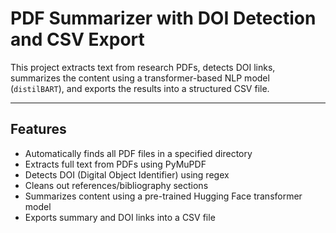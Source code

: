 # PDF Summarizer with DOI Detection and CSV Export

This project extracts text from research PDFs, detects DOI links, summarizes the content using a transformer-based NLP model (`distilBART`), and exports the results into a structured CSV file.

---

##  Features

- Automatically finds all PDF files in a specified directory
- Extracts full text from PDFs using PyMuPDF
- Detects DOI (Digital Object Identifier) using regex
- Cleans out references/bibliography sections
- Summarizes content using a pre-trained Hugging Face transformer model
- Exports summary and DOI links into a CSV file

